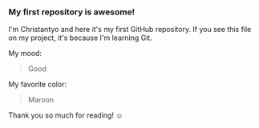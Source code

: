 ### My first repository is awesome!

I'm Christantyo and here it's my first GitHub repository.
If you see this file on my project, it's because I'm learning Git.

My mood:

> Good

My favorite color:

> Maroon

Thank you so much for reading! ☺